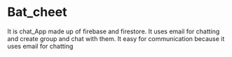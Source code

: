 # Bat_cheet
It is chat_App made up of firebase and firestore. It uses email for chatting and create group and chat with them. It easy for communication because it uses email for chatting
